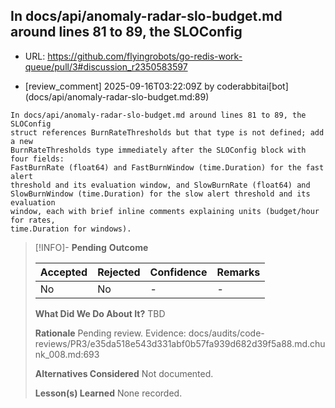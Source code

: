 ## In docs/api/anomaly-radar-slo-budget.md around lines 81 to 89, the SLOConfig

- URL: https://github.com/flyingrobots/go-redis-work-queue/pull/3#discussion_r2350583597

- [review_comment] 2025-09-16T03:22:09Z by coderabbitai[bot] (docs/api/anomaly-radar-slo-budget.md:89)

```text
In docs/api/anomaly-radar-slo-budget.md around lines 81 to 89, the SLOConfig
struct references BurnRateThresholds but that type is not defined; add a new
BurnRateThresholds type immediately after the SLOConfig block with four fields:
FastBurnRate (float64) and FastBurnWindow (time.Duration) for the fast alert
threshold and its evaluation window, and SlowBurnRate (float64) and
SlowBurnWindow (time.Duration) for the slow alert threshold and its evaluation
window, each with brief inline comments explaining units (budget/hour for rates,
time.Duration for windows).
```

> [!INFO]- **Pending**
> **Outcome**
> 
> | Accepted | Rejected | Confidence | Remarks |
> |----------|----------|------------|---------|
> | No | No | - | - |
>
> **What Did We Do About It?**
> TBD
>
> **Rationale**
> Pending review. Evidence: docs/audits/code-reviews/PR3/e35da518e543d331abf0b57fa939d682d39f5a88.md.chunk_008.md:693
>
> **Alternatives Considered**
> Not documented.
>
> **Lesson(s) Learned**
> None recorded.
